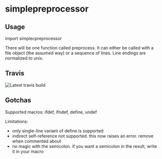 # simplepreprocessor

Usage
---------

import simplecpreprocessor

There will be one function called preprocess. It can either be called with a file object (the assumed way) or a sequence
of lines. Line endings are normalized to unix.


Travis
-----------
![Latest travis build](https://travis-ci.org/nanonyme/simplecpreprocessor.svg?branch=master)

Gotchas
---------

Supported macros: ifdef, ifndef, define, undef

Limitations:
 * only single-line variant of define is supported
 * indirect self-reference not supported. this now raises an error. remove when commented about
 * no magic with the semicolon. if you want a semicolon in the result, write it in your macro